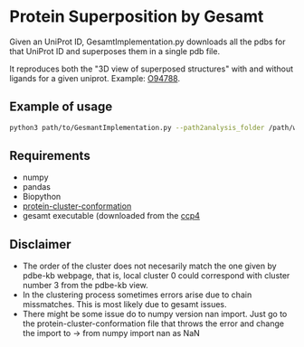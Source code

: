 # Protein Superposition by Gesamt 
Given an UniProt ID, GesamtImplementation.py downloads all the pdbs for that UniProt ID and superposes them in a single pdb file. 

It reproduces both the "3D view of superposed structures" with and without ligands for a given uniprot. Example: [O94788](https://www.ebi.ac.uk/pdbe/pdbe-kb/proteins/O94788).

## Example of usage
```bash
python3 path/to/GesmantImplementation.py --path2analysis_folder /path/where/results/stored --path2pcc /path/to/localprotienclusterconformation_repository --uniprot_input O94788,034926
```

## Requirements 
- numpy
- pandas
- Biopython
- [protein-cluster-conformation](https://github.com/PDBeurope/protein-cluster-conformers)
- gesamt executable (downloaded from the [ccp4](https://www.ccp4.ac.uk/) 

## Disclaimer
- The order of the cluster does not necesarily match the one given by pdbe-kb webpage, that is, local cluster 0 could correspond with cluster number 3 from the pdbe-kb view.
- In the clustering process sometimes errors arise due to chain missmatches. This is most likely due to gesamt issues.
- There might be some issue do to numpy version nan import. Just go to the protein-cluster-conformation file that throws the error and change the import to -> from numpy import nan as NaN



